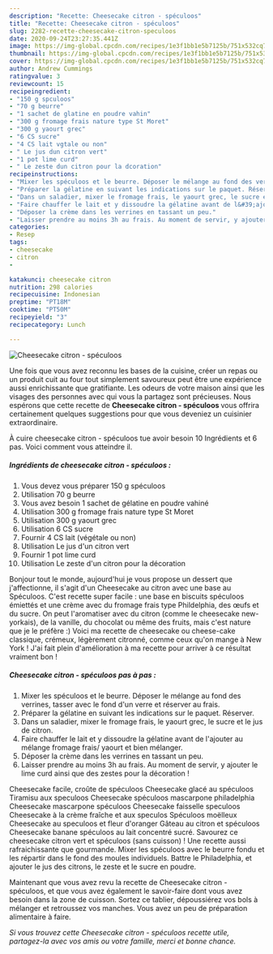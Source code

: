 ```yaml
---
description: "Recette: Cheesecake citron - spéculoos"
title: "Recette: Cheesecake citron - spéculoos"
slug: 2282-recette-cheesecake-citron-speculoos
date: 2020-09-24T23:27:35.441Z
image: https://img-global.cpcdn.com/recipes/1e3f1bb1e5b7125b/751x532cq70/cheesecake-citron-speculoos-photo-principale-de-la-recette.jpg
thumbnail: https://img-global.cpcdn.com/recipes/1e3f1bb1e5b7125b/751x532cq70/cheesecake-citron-speculoos-photo-principale-de-la-recette.jpg
cover: https://img-global.cpcdn.com/recipes/1e3f1bb1e5b7125b/751x532cq70/cheesecake-citron-speculoos-photo-principale-de-la-recette.jpg
author: Andrew Cummings
ratingvalue: 3
reviewcount: 15
recipeingredient:
- "150 g spculoos"
- "70 g beurre"
- "1 sachet de glatine en poudre vahin"
- "300 g fromage frais nature type St Moret"
- "300 g yaourt grec"
- "6 CS sucre"
- "4 CS lait vgtale ou non"
- " Le jus dun citron vert"
- "1 pot lime curd"
- " Le zeste dun citron pour la dcoration"
recipeinstructions:
- "Mixer les spéculoos et le beurre. Déposer le mélange au fond des verrines, tasser avec le fond d&#39;un verre et réserver au frais."
- "Préparer la gélatine en suivant les indications sur le paquet. Réserver."
- "Dans un saladier, mixer le fromage frais, le yaourt grec, le sucre et le jus de citron."
- "Faire chauffer le lait et y dissoudre la gélatine avant de l&#39;ajouter au mélange fromage frais/ yaourt et bien mélanger."
- "Déposer la crème dans les verrines en tassant un peu."
- "Laisser prendre au moins 3h au frais. Au moment de servir, y ajouter le lime curd ainsi que des zestes pour la décoration !"
categories:
- Resep
tags:
- cheesecake
- citron
- 

katakunci: cheesecake citron  
nutrition: 298 calories
recipecuisine: Indonesian
preptime: "PT18M"
cooktime: "PT50M"
recipeyield: "3"
recipecategory: Lunch

---
```



![Cheesecake citron - spéculoos](https://img-global.cpcdn.com/recipes/1e3f1bb1e5b7125b/751x532cq70/cheesecake-citron-speculoos-photo-principale-de-la-recette.jpg)

Une fois que vous avez reconnu les bases de la cuisine, créer un repas ou un produit cuit au four tout simplement savoureux peut être une expérience aussi enrichissante que gratifiante. Les odeurs de votre maison ainsi que les visages des personnes avec qui vous la partagez sont précieuses. Nous espérons que cette recette de <strong> Cheesecake citron - spéculoos </strong> vous offrira certainement quelques suggestions pour que vous deveniez un cuisinier extraordinaire.

<!--inarticleads1-->

À cuire cheesecake citron - spéculoos tue avoir besoin 10 Ingrédients et 6 pas. Voici comment vous atteindre il.

##### Ingrédients de cheesecake citron - spéculoos :

1. Vous devez vous préparer 150 g spéculoos
1. Utilisation 70 g beurre
1. Vous avez besoin 1 sachet de gélatine en poudre vahiné
1. Utilisation 300 g fromage frais nature type St Moret
1. Utilisation 300 g yaourt grec
1. Utilisation 6 CS sucre
1. Fournir 4 CS lait (végétale ou non)
1. Utilisation  Le jus d&#39;un citron vert
1. Fournir 1 pot lime curd
1. Utilisation  Le zeste d&#39;un citron pour la décoration


Bonjour tout le monde, aujourd&#39;hui je vous propose un dessert que j&#39;affectionne, il s&#39;agit d&#39;un Cheesecake au citron avec une base au Spéculoos. C&#39;est recette super facile : une base en biscuits spéculoos émiettés et une crème avec du fromage frais type Phildelphia, des œufs et du sucre. On peut l&#39;aromatiser avec du citron (comme le cheesecake new-yorkais), de la vanille, du chocolat ou même des fruits, mais c&#39;est nature que je le préfère :) Voici ma recette de cheesecake ou cheese-cake classique, crémeux, légèrement citronné, comme ceux qu&#39;on mange à New York ! J&#39;ai fait plein d&#39;amélioration à ma recette pour arriver à ce résultat vraiment bon ! 

<!--inarticleads2-->

##### Cheesecake citron - spéculoos pas à pas :

1. Mixer les spéculoos et le beurre. Déposer le mélange au fond des verrines, tasser avec le fond d&#39;un verre et réserver au frais.
1. Préparer la gélatine en suivant les indications sur le paquet. Réserver.
1. Dans un saladier, mixer le fromage frais, le yaourt grec, le sucre et le jus de citron.
1. Faire chauffer le lait et y dissoudre la gélatine avant de l&#39;ajouter au mélange fromage frais/ yaourt et bien mélanger.
1. Déposer la crème dans les verrines en tassant un peu.
1. Laisser prendre au moins 3h au frais. Au moment de servir, y ajouter le lime curd ainsi que des zestes pour la décoration !


Cheesecake facile, croûte de spéculoos Cheesecake glacé au spéculoos Tiramisu aux speculoos Cheesecake spéculoos mascarpone philadelphia Cheesecake mascarpone spéculoos Cheesecake faisselle speculoos Cheesecake à la crème fraîche et aux speculos Spéculoos moëlleux Cheesecake au speculoos et fleur d&#39;oranger Gâteau au citron et spéculoos Cheesecake banane spéculoos au lait concentré sucré. Savourez ce cheesecake citron vert et spéculoos (sans cuisson) ! Une recette aussi rafraichissante que gourmande. Mixer les spéculoos avec le beurre fondu et les répartir dans le fond des moules individuels. Battre le Philadelphia, et ajouter le jus des citrons, le zeste et le sucre en poudre. 

<!--inarticleads1-->

<p>
Maintenant que vous avez revu la recette de Cheesecake citron - spéculoos, et que vous avez également le savoir-faire dont vous avez besoin dans la zone de cuisson. Sortez ce tablier, dépoussiérez vos bols à mélanger et retroussez vos manches. Vous avez un peu de préparation alimentaire à faire.
</p>

<p>
<i>Si vous trouvez cette Cheesecake citron - spéculoos recette utile, partagez-la avec vos amis ou votre famille, merci et bonne chance.</i>
</p>
